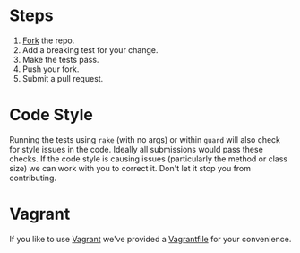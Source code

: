 # Steps

1. [Fork][] the repo.
2. Add a breaking test for your change.
3. Make the tests pass.
4. Push your fork.
5. Submit a pull request.

# Code Style

Running the tests using `rake` (with no args) or within `guard` will also check for style issues in the code. Ideally all submissions would pass these checks. If the code style is causing issues (particularly the method or class size) we can work with you to correct it. Don't let it stop you from contributing.

# Vagrant

If you like to use [Vagrant][] we've provided a [Vagrantfile][] for your convenience.

[fork]: https://github.com/orgsync/active_interaction/fork
[Vagrant]: http://www.vagrantup.com
[Vagrantfile]: Vagrantfile
